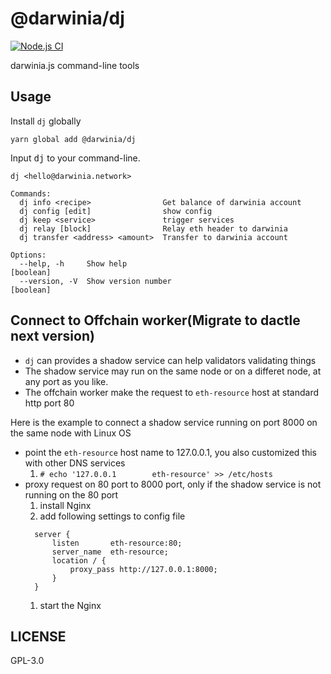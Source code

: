 # @darwinia/dj

[![Node.js CI][workflow-badge]][github]

darwinia.js command-line tools

## Usage

Install `dj` globally

```shell
yarn global add @darwinia/dj
```

Input <kbd>dj</kbd> to your command-line.

```text
dj <hello@darwinia.network>

Commands:
  dj info <recipe>                Get balance of darwinia account
  dj config [edit]                show config
  dj keep <service>               trigger services
  dj relay [block]                Relay eth header to darwinia
  dj transfer <address> <amount>  Transfer to darwinia account

Options:
  --help, -h     Show help                                             [boolean]
  --version, -V  Show version number                                   [boolean]
```

## Connect to Offchain worker(Migrate to dactle next version)
- `dj` can provides a shadow service can help validators validating things
- The shadow service may run on the same node or on a differet node, at any port as you like.
- The offchain worker make the request to `eth-resource` host at standard http port 80


Here is the example to connect a shadow service running on port 8000 on the same node with Linux OS
- point the `eth-resource` host name to 127.0.0.1, you also customized this with other DNS services
  1. `# echo '127.0.0.1        eth-resource' >> /etc/hosts`
- proxy request on 80 port to 8000 port, only if the shadow service is not running on the 80 port
  1. install Nginx
  1. add following settings to config file
    ```
      server {
          listen       eth-resource:80;
          server_name  eth-resource;
          location / {
              proxy_pass http://127.0.0.1:8000;
          }
      }
    ```
  1. start the Nginx
  
## LICENSE

GPL-3.0

[github]: https://github.com/darwinia-network/darwinia.js
[workflow-badge]: https://github.com/darwinia-network/darwinia.js/workflows/Node.js%20CI/badge.svg
